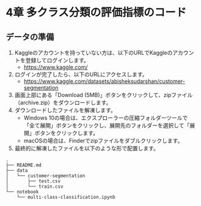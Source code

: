 # 4章 多クラス分類の評価指標のコード
## データの準備

1. Kaggleのアカウントを持っていない方は、以下のURLでKaggleのアカウントを登録してログインします。
   - https://www.kaggle.com/
2. ログインが完了したら、以下のURLにアクセスします。
   - https://www.kaggle.com/datasets/abisheksudarshan/customer-segmentation
3. 画面上部にある「Download (5MB)」ボタンをクリックして、zipファイル（archive.zip）をダウンロードします。
4. ダウンロードしたファイルを解凍します。
   - Windows 10の場合は、エクスプローラーの圧縮フォルダーツールで「全て展開」ボタンをクリックし、展開先のフォルダーを選択して「展開」ボタンをクリックします。
   - macOSの場合は、Finderでzipファイルをダブルクリックします。
5. 最終的に解凍したファイルを以下のような形で配置します。

```
.
├── README.md
├── data
│   └── customer-segmentation
│       ├── test.csv
│       └── train.csv
└── notebook
    └── multi-class-classification.ipynb
```
